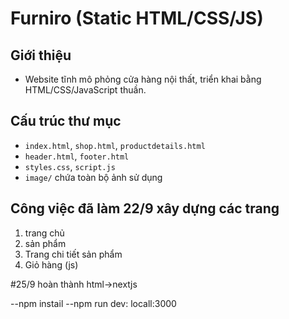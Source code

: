 # Furniro (Static HTML/CSS/JS)

## Giới thiệu
- Website tĩnh mô phỏng cửa hàng nội thất, triển khai bằng HTML/CSS/JavaScript thuần.

## Cấu trúc thư mục
- `index.html`, `shop.html`, `productdetails.html`
- `header.html`, `footer.html`
- `styles.css`, `script.js`
- `image/` chứa toàn bộ ảnh sử dụng

## Công việc đã làm 22/9 xây dựng các trang 
1) trang chủ 
2) sản phẩm 
3) Trang chi tiết sản phẩm
4) Giỏ hàng (js)

#25/9 hoàn thành html->nextjs

--npm instail 
--npm run dev: locall:3000 











